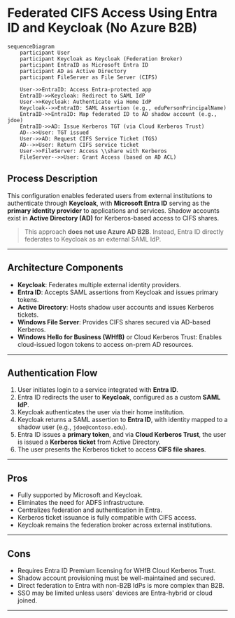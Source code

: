 # Federated CIFS Access Using Entra ID and Keycloak (No Azure B2B)

```mermaid
sequenceDiagram
    participant User
    participant Keycloak as Keycloak (Federation Broker)
    participant EntraID as Microsoft Entra ID
    participant AD as Active Directory
    participant FileServer as File Server (CIFS)

    User->>EntraID: Access Entra-protected app
    EntraID->>Keycloak: Redirect to SAML IdP
    User->>Keycloak: Authenticate via Home IdP
    Keycloak-->>EntraID: SAML Assertion (e.g., eduPersonPrincipalName)
    EntraID->>EntraID: Map federated ID to AD shadow account (e.g., jdoe)
    EntraID->>AD: Issue Kerberos TGT (via Cloud Kerberos Trust)
    AD-->>User: TGT issued
    User->>AD: Request CIFS Service Ticket (TGS)
    AD-->>User: Return CIFS service ticket
    User->>FileServer: Access \\share with Kerberos
    FileServer-->>User: Grant Access (based on AD ACL)
```

## Process Description

This configuration enables federated users from external institutions to authenticate through **Keycloak**, with **Microsoft Entra ID** serving as the **primary identity provider** to applications and services. Shadow accounts exist in **Active Directory (AD)** for Kerberos-based access to CIFS shares.

> This approach **does not use Azure AD B2B**. Instead, Entra ID directly federates to Keycloak as an external SAML IdP.

---

## Architecture Components

- **Keycloak**: Federates multiple external identity providers.
- **Entra ID**: Accepts SAML assertions from Keycloak and issues primary tokens.
- **Active Directory**: Hosts shadow user accounts and issues Kerberos tickets.
- **Windows File Server**: Provides CIFS shares secured via AD-based Kerberos.
- **Windows Hello for Business (WHfB)** or Cloud Kerberos Trust: Enables cloud-issued logon tokens to access on-prem AD resources.

---

## Authentication Flow

1. User initiates login to a service integrated with **Entra ID**.
2. Entra ID redirects the user to **Keycloak**, configured as a custom **SAML IdP**.
3. Keycloak authenticates the user via their home institution.
4. Keycloak returns a SAML assertion to **Entra ID**, with identity mapped to a shadow user (e.g., `jdoe@contoso.edu`).
5. Entra ID issues a **primary token**, and via **Cloud Kerberos Trust**, the user is issued a **Kerberos ticket** from Active Directory.
6. The user presents the Kerberos ticket to access **CIFS file shares**.

---

## Pros

- Fully supported by Microsoft and Keycloak.
- Eliminates the need for ADFS infrastructure.
- Centralizes federation and authentication in Entra.
- Kerberos ticket issuance is fully compatible with CIFS access.
- Keycloak remains the federation broker across external institutions.

---

## Cons

- Requires Entra ID Premium licensing for WHfB Cloud Kerberos Trust.
- Shadow account provisioning must be well-maintained and secured.
- Direct federation to Entra with non-B2B IdPs is more complex than B2B.
- SSO may be limited unless users' devices are Entra-hybrid or cloud joined.

---

